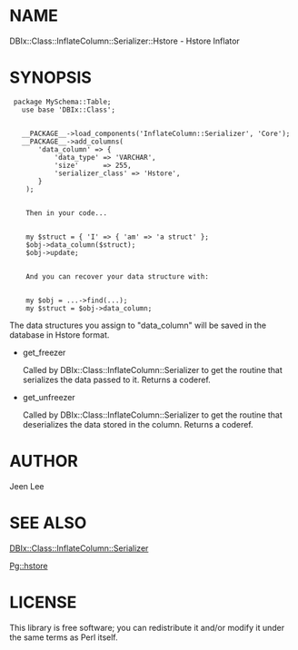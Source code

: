 # NAME

DBIx::Class::InflateColumn::Serializer::Hstore - Hstore Inflator

# SYNOPSIS
 

     package MySchema::Table;
       use base 'DBIx::Class';
    

       __PACKAGE__->load_components('InflateColumn::Serializer', 'Core');
       __PACKAGE__->add_columns(
           'data_column' => {
               'data_type' => 'VARCHAR',
               'size'      => 255,
               'serializer_class' => 'Hstore',
           }
        );
    

        Then in your code...
    

        my $struct = { 'I' => { 'am' => 'a struct' };
        $obj->data_column($struct);
        $obj->update;
    

        And you can recover your data structure with:
    

        my $obj = ...->find(...);
        my $struct = $obj->data_column;
    

The data structures you assign to "data\_column" will be saved in the database in Hstore format.
 

- get\_freezer
 

    Called by DBIx::Class::InflateColumn::Serializer to get the routine that serializes
    the data passed to it. Returns a coderef.
     

- get\_unfreezer
 

    Called by DBIx::Class::InflateColumn::Serializer to get the routine that deserializes
    the data stored in the column. Returns a coderef.
     

# AUTHOR
 

Jeen Lee
 

# SEE ALSO

[DBIx::Class::InflateColumn::Serializer](http://search.cpan.org/perldoc?DBIx::Class::InflateColumn::Serializer)

[Pg::hstore](http://search.cpan.org/perldoc?Pg::hstore)

# LICENSE
 

This library is free software; you can redistribute it and/or modify it under the same terms as Perl itself.
 
